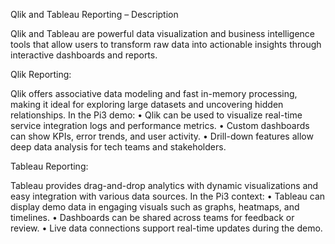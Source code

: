 Qlik and Tableau Reporting – Description

Qlik and Tableau are powerful data visualization and business intelligence tools that allow users to transform raw data into actionable insights through interactive dashboards and reports.

Qlik Reporting:

Qlik offers associative data modeling and fast in-memory processing, making it ideal for exploring large datasets and uncovering hidden relationships. In the Pi3 demo:
	•	Qlik can be used to visualize real-time service integration logs and performance metrics.
	•	Custom dashboards can show KPIs, error trends, and user activity.
	•	Drill-down features allow deep data analysis for tech teams and stakeholders.

Tableau Reporting:

Tableau provides drag-and-drop analytics with dynamic visualizations and easy integration with various data sources. In the Pi3 context:
	•	Tableau can display demo data in engaging visuals such as graphs, heatmaps, and timelines.
	•	Dashboards can be shared across teams for feedback or review.
	•	Live data connections support real-time updates during the demo.